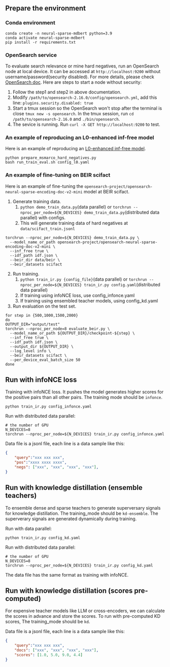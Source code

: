 ## Prepare the environment

### Conda environment
```
conda create -n neural-sparse-mdbert python=3.9
conda activate neural-sparse-mdbert
pip install -r requirements.txt
```

### OpenSearch service
To evaluate search relevance or mine hard negatives, run an OpenSearch node at local device. It can be accessed at `http://localhost:9200` without username/password(security disabled). For more details, please check [OpenSearch doc](https://opensearch.org/docs/latest/install-and-configure/install-opensearch/tar/). Here are steps to start a node without security:
1. Follow the step1 and step2 in above documentation.
2. Modify `/path/to/opensearch-2.16.0/config/opensearch.yml`, add this line: `plugins.security.disabled: true`
3. Start a tmux session so the OpenSearch won't stop after the terminal is close `tmux new -s opensearch`. In the tmux session, run `cd /path/to/opensearch-2.16.0` and `./bin/opensearch`.
4. The sevice is running. Run `curl -X GET http://localhost:9200` to test.

### An example of reproducing an L0-enhanced inf-free model
Here is an example of reproducing an [L0-enhanced inf-free model](https://arxiv.org/abs/2504.14839).
```
python prepare_msmarco_hard_negatives.py
bash run_train_eval.sh config_l0.yaml
```

### An example of fine-tuning on BEIR scifact
Here is an example of fine-tuning the `opensearch-project/opensearch-neural-sparse-encoding-doc-v2-mini` model at BEIR scifact.

1. Generate training data.
   1. `python demo_train_data.py`(data parallel) or `torchrun --nproc_per_node=${N_DEVICES} demo_train_data.py`(distributed data parallel) with configs.
   2. This will generate training data of hard negatives at `data/scifact_train.jsonl`
```
torchrun --nproc_per_node=${N_DEVICES} demo_train_data.py \
  --model_name_or_path opensearch-project/opensearch-neural-sparse-encoding-doc-v2-mini \
  --inf_free true \
  --idf_path idf.json \
  --beir_dir data/beir \
  --beir_datasets scifact
```
2. Run training.
   1. `python train_ir.py {config_file}`(data parallel) or `torchrun --nproc_per_node=${N_DEVICES} train_ir.py config.yaml`(distributed data parallel)
   2. If training using infoNCE loss, use config_infonce.yaml
   3. If training using ensembled teacher models, using config_kd.yaml
3. Run evaluation on the test set.
```
for step in {500,1000,1500,2000}
do
OUTPUT_DIR="output/test"
torchrun --nproc_per_node=8 evaluate_beir.py \
  --model_name_or_path ${OUTPUT_DIR}/checkpoint-${step} \
  --inf_free true \
  --idf_path idf.json \
  --output_dir ${OUTPUT_DIR} \
  --log_level info \
  --beir_datasets scifact \
  --per_device_eval_batch_size 50
done
```

## Run with infoNCE loss
Training with infoNCE loss. It pushes the model generates higher scores for the positive pairs than all other pairs. The training mode should be `infonce`.

```
python train_ir.py config_infonce.yaml
```
Run with distributed data parallel:
```
# the number of GPU
N_DEVICES=8
torchrun --nproc_per_node=${N_DEVICES} train_ir.py config_infonce.yaml
```

Data file is a jsonl file, each line is a data sample like this:
```json
{
    "query":"xxx xxx xxx",
    "pos":"xxxx xxxx xxxx",
    "negs": ["xxx", "xxx", "xxx", "xxx"],
}
```

## Run with knowledge distillation (ensemble teachers)
To ensemble dense and sparse teachers to generate superversary signals for knowledge distillation. The training_mode should be `kd-ensemble`. The superverary signals are generated dynamically during training.

Run with data parallel:
```
python train_ir.py config_kd.yaml
```
Run with distributed data parallel:
```
# the number of GPU
N_DEVICES=8
torchrun --nproc_per_node=${N_DEVICES} train_ir.py config_kd.yaml
```

The data file has the same format as training with infoNCE.

## Run with knowledge distillation (scores pre-computed)
For expensive teacher models like LLM or cross-encoders, we can calculate the scores in advance and store the scores. To run with pre-computed KD scores, The training_mode should be `kd`.

Data file is a jsonl file, each line is a data sample like this:
```json
{
    "query":"xxx xxx xxx",
    "docs": ["xxx", "xxx", "xxx", "xxx"],
    "scores": [1.0, 5.0, 9.0, 4.4]
}
```